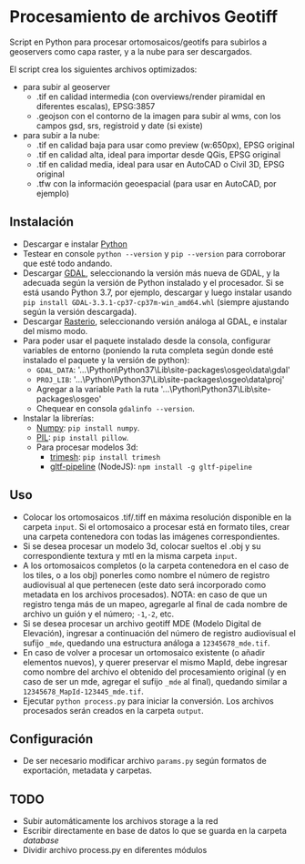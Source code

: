 # Procesamiento de archivos Geotiff

Script en Python para procesar ortomosaicos/geotifs para subirlos a geoservers como capa raster, y a la nube para ser descargados.

El script crea los siguientes archivos optimizados:

- para subir al geoserver
  - .tif en calidad intermedia (con overviews/render piramidal en diferentes escalas), EPSG:3857
  - .geojson con el contorno de la imagen para subir al wms, con los campos gsd, srs, registroid y date (si existe)
- para subir a la nube:
  - .tif en calidad baja para usar como preview (w:650px), EPSG original
  - .tif en calidad alta, ideal para importar desde QGis, EPSG original
  - .tif en calidad media, ideal para usar en AutoCAD o Civil 3D, EPSG original
  - .tfw con la información geoespacial (para usar en AutoCAD, por ejemplo)

## Instalación

- Descargar e instalar [Python](https://www.python.org/downloads/)
- Testear en console `python --version` y `pip --version` para corroborar que esté todo andando.
- Descargar [GDAL](https://www.lfd.uci.edu/~gohlke/pythonlibs/#gdal), seleccionando la versión más nueva de GDAL, y la adecuada según la versión de Python instalado y el procesador. Si se está usando Python 3.7, por ejemplo, descargar y luego instalar usando `pip install GDAL-3.3.1-cp37-cp37m-win_amd64.whl` (siempre ajustando según la versión descargada).
- Descargar [Rasterio](https://www.lfd.uci.edu/~gohlke/pythonlibs/#rasterio), seleccionando versión análoga al GDAL, e instalar del mismo modo.
- Para poder usar el paquete instalado desde la consola, configurar variables de entorno (poniendo la ruta completa según donde esté instalado el paquete y la versión de python):
  - `GDAL_DATA`: '...\Python\Python37\Lib\site-packages\osgeo\data\gdal'
  - `PROJ_LIB`: '...\Python\Python37\Lib\site-packages\osgeo\data\proj'
  - Agregar a la variable `Path` la ruta '...\Python\Python37\Lib\site-packages\osgeo'
  - Chequear en consola `gdalinfo --version`.
- Instalar la librerías:
  - [Numpy](https://numpy.org/): `pip install numpy`.
  - [PIL](https://python-pillow.org/): `pip install pillow`.
  - Para procesar modelos 3d:
    - [trimesh](https://trimesh.org/index.html): `pip install trimesh` 
    - [gltf-pipeline](https://github.com/CesiumGS/gltf-pipeline) (NodeJS): `npm install -g gltf-pipeline`

## Uso

- Colocar los ortomosaicos .tif/.tiff en máxima resolución disponible en la carpeta `input`. Si el ortomosaico a procesar está en formato tiles, crear una carpeta contenedora con todas las imágenes correspondientes.
- Si se desea procesar un modelo 3d, colocar sueltos el .obj y su correspondiente textura y mtl en la misma carpeta `input`.
- A los ortomosaicos completos (o la carpeta contenedora en el caso de los tiles, o a los obj) ponerles como nombre el número de registro audiovisual al que pertenecen (este dato será incorporado como metadata en los archivos procesados). NOTA: en caso de que un registro tenga más de un mapeo, agregarle al final de cada nombre de archivo un guión y el número; `-1`,`-2`, etc.
- Si se desea procesar un archivo geotiff MDE (Modelo Digital de Elevación), ingresar a continuación del número de registro audiovisual el sufijo `_mde`, quedando una estructura análoga a `12345678_mde.tif`.
- En caso de volver a procesar un ortomosaico existente (o añadir elementos nuevos), y querer preservar el mismo MapId, debe ingresar como nombre del archivo el obtenido del procesamiento original (y en caso de ser un mde, agregar el sufijo `_mde` al final), quedando similar a `12345678_MapId-123445_mde.tif`.
- Ejecutar `python process.py` para iniciar la conversión. Los archivos procesados serán creados en la carpeta `output`.

## Configuración

- De ser necesario modificar archivo `params.py` según formatos de exportación, metadata y carpetas.


## TODO

- Subir automáticamente los archivos storage a la red
- Escribir directamente en base de datos lo que se guarda en la carpeta _database_
- Dividir archivo process.py en diferentes módulos
